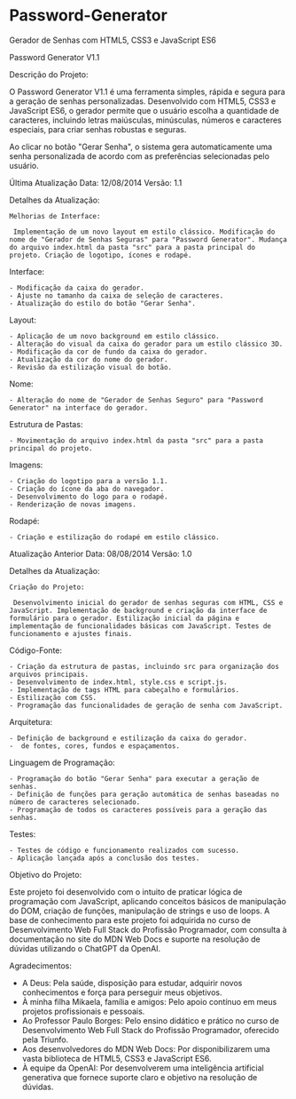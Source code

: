 # Password-Generator

 Gerador de Senhas com HTML5, CSS3 e JavaScript ES6

  Password Generator V1.1

  Descrição do Projeto:

   O Password Generator V1.1 é uma ferramenta simples, rápida e segura para a geração de senhas personalizadas. Desenvolvido com HTML5, CSS3 e JavaScript ES6, o gerador permite que o usuário escolha a quantidade de caracteres, incluindo letras maiúsculas, minúsculas, números e caracteres especiais, para criar senhas robustas e seguras.

   Ao clicar no botão "Gerar Senha", o sistema gera automaticamente uma senha personalizada de acordo com as preferências selecionadas pelo usuário.

   Última Atualização
    Data: 12/08/2014
    Versão: 1.1

   Detalhes da Atualização:

    Melhorias de Interface:

     Implementação de um novo layout em estilo clássico. Modificação do nome de "Gerador de Senhas Seguras" para "Password Generator". Mudança do arquivo index.html da pasta "src" para a pasta principal do projeto. Criação de logotipo, ícones e rodapé.

   Interface:

    - Modificação da caixa do gerador.
    - Ajuste no tamanho da caixa de seleção de caracteres.
    - Atualização do estilo do botão "Gerar Senha".

   Layout:

    - Aplicação de um novo background em estilo clássico.
    - Alteração do visual da caixa do gerador para um estilo clássico 3D.
    - Modificação da cor de fundo da caixa do gerador.
    - Atualização da cor do nome do gerador.
    - Revisão da estilização visual do botão.

   Nome:

    - Alteração do nome de "Gerador de Senhas Seguro" para "Password Generator" na interface do gerador.

   Estrutura de Pastas:

    - Movimentação do arquivo index.html da pasta "src" para a pasta principal do projeto.

   Imagens:

    - Criação do logotipo para a versão 1.1.
    - Criação do ícone da aba do navegador.
    - Desenvolvimento do logo para o rodapé.
    - Renderização de novas imagens.

   Rodapé:

    - Criação e estilização do rodapé em estilo clássico.


   Atualização Anterior
    Data: 08/08/2014
    Versão: 1.0

   Detalhes da Atualização:

    Criação do Projeto:

     Desenvolvimento inicial do gerador de senhas seguras com HTML, CSS e JavaScript. Implementação de background e criação da interface de formulário para o gerador. Estilização inicial da página e implementação de funcionalidades básicas com JavaScript. Testes de funcionamento e ajustes finais.

   Código-Fonte:

    - Criação da estrutura de pastas, incluindo src para organização dos arquivos principais.
    - Desenvolvimento de index.html, style.css e script.js.
    - Implementação de tags HTML para cabeçalho e formulários.
    - Estilização com CSS.
    - Programação das funcionalidades de geração de senha com JavaScript.

   Arquitetura:

    - Definição de background e estilização da caixa do gerador.
    -  de fontes, cores, fundos e espaçamentos.

   Linguagem de Programação:

    - Programação do botão "Gerar Senha" para executar a geração de senhas.
    - Definição de funções para geração automática de senhas baseadas no número de caracteres selecionado.
    - Programação de todos os caracteres possíveis para a geração das senhas.

   Testes:

    - Testes de código e funcionamento realizados com sucesso.
    - Aplicação lançada após a conclusão dos testes.

  Objetivo do Projeto:

   Este projeto foi desenvolvido com o intuito de praticar lógica de programação com JavaScript, aplicando conceitos básicos de manipulação do DOM, criação de funções, manipulação de strings e uso de loops. A base de conhecimento para este projeto foi adquirida no curso de Desenvolvimento Web Full Stack do Profissão Programador, com consulta à documentação no site do MDN Web Docs e suporte na resolução de dúvidas utilizando o ChatGPT da OpenAI.

  Agradecimentos:
   - A Deus: Pela saúde, disposição para estudar, adquirir novos conhecimentos e força para perseguir meus   objetivos.
   - À minha filha Mikaela, família e amigos: Pelo apoio contínuo em meus projetos profissionais e pessoais.
   - Ao Professor Paulo Borges: Pelo ensino didático e prático no curso de Desenvolvimento Web Full Stack do  Profissão Programador, oferecido pela Triunfo.
   - Aos desenvolvedores do MDN Web Docs: Por disponibilizarem uma vasta biblioteca de HTML5, CSS3 e JavaScript ES6.
   - À equipe da OpenAI: Por desenvolverem uma inteligência artificial generativa que fornece suporte claro e objetivo na resolução de dúvidas. 